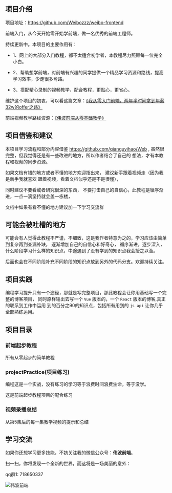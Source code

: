 ## 项目介绍

项目地址：<https://github.com/Weibozzz/weibo-frontend>

前端入门，从今天开始零开始学前端，做一名优秀的前端工程师。

持续更新中。本项目的主要作用有：


- 1、网上的大部分入门教程，都不太适合初学者，本教程尽力照顾每一位完全小白。

- 2、帮助想学前端，对前端有兴趣的同学提供一个精品学习资源和路线，提高学习效率，少走很多弯路。

- 3、搭配精心录制的视频教学，配合教程，更贴心，更省心。


维护这个项目的初衷，可以看这篇文章：[《我从零入门前端，两年半时间拿到年薪32w的offer之路》](https://www.bilibili.com/read/cv10938208)

前端视频教学路线资源：[《伟波前端从零基础教学》](https://www.bilibili.com/video/BV1py4y1E79E)

## 项目借鉴和建议

本项目学习流程和部分内容借鉴 <https://github.com/qianguyihao/Web> ,
虽然很完整，但我觉得还是有一些改进的地方，所以作者结合了自己的
想法，才有本教程和视频的同步资源。

如果文档有错的地方或者不懂的地方欢迎指出来，
建议新手跟着视频走（因为我是新手我就喜欢
跟着视频，看着文档似乎还是不是很懂），

同时建议不要看或者研究很深的东西，
不要打击自己的自信心，此教程是循序渐进，一点一滴坚持就会盖一栋楼，

文档中如果有看不懂的地方建议加一下学习交流群

## 可能会被吐槽的地方

可能会有人觉得此教程不严谨，不细致，这是我作者特意为之的，学习应该由简单到复杂再到查漏补缺，
逐渐增加自己的自信心和好奇心，
循序渐进，逐步深入，什么阶段学习什么样的知识点，中途遇到了没有学到的知识点我会授之以渔。

后面也会在不同阶段补充不同阶段的知识点放到另外的代码分支。欢迎持续关注。

## 项目实践

编程学习提升只有一个途径，那就是写完整项目，那此教程会让你用基础写一个完整的博客项目，
同时原样输出去写一个 `Vue` 版本的，一个 `React` 版本的博客,真正的联系到工作中运用
到的百分之90的知识点，包括所有用到的 `js api` 让你几乎全部熟练运用。

## 项目目录
### 前端起步教程
所有从零起步的简单教程
### projectPractice(项目练习)
编程这是一个实战，没有练习的学习等于浪费时间浪费生命，等于没学。

这是前端起步教程项目的配合练习
### 视频录播总结
从第5集后的每一集教学视频的提示和总结
## 学习交流
如果你还想学习更多技能，不妨关注我的微信公众号：**伟波前端**。

扫一扫，你将发现一个全新的世界，而这将是一场美丽的意外：

qq群1: 718650337

![伟波前端](http://weibozzz.gitee.io/some-imgs/wx/qrcode.jpg)

